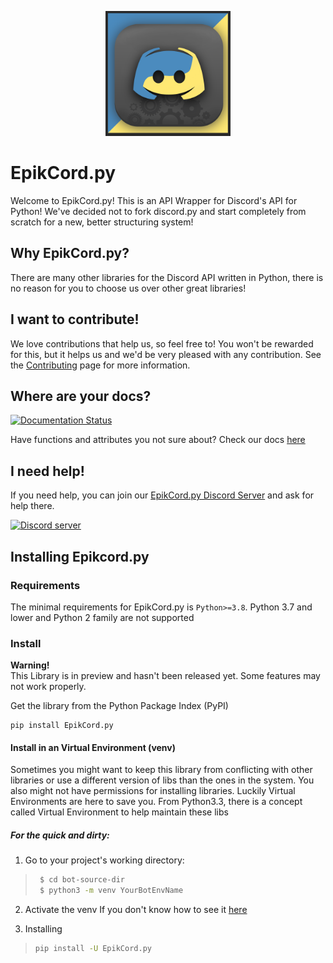 <p align="center">
    <img alt="EpikCord logo" src="docs/EpikCord_Logo.png" width="200"> <!-- Yes I sourced this from DiscordGO because their design inspired me :D-->
</p>

# EpikCord.py
Welcome to EpikCord.py!
This is an API Wrapper for Discord's API for Python!
We've decided not to fork discord.py and start completely from scratch for a new, better structuring system!

## Why EpikCord.py?
There are many other libraries for the Discord API written in Python, there is no reason for you to choose us over other great libraries!

## I want to contribute!
We love contributions that help us, so feel free to! You won't be rewarded for this, but it helps us and we'd be very pleased with any contribution.
See the [Contributing](./CONTRIBUTING.md) page for more information.

## Where are your docs?
[![Documentation Status](https://readthedocs.org/projects/epikcord/badge/?version=latest)](https://epikcord.readthedocs.io/en/latest/?badge=latest)

Have functions and attributes you not sure about? Check our docs [here](https://epikcordpy.readthedocs.io)

## I need help!
If you need help, you can join our [EpikCord.py Discord Server](https://discord.gg/EpikCord) and ask for help there.

<a href="https://discord.gg/EpikCord" target="_blank" rel="noopener noreferrer">
    <img src="https://img.shields.io/discord/937364424208039957?color=9cf&logo=discord&label=discord" alt="Discord server">
</a>

## Installing Epikcord.py

### Requirements

The minimal requirements for EpikCord.py is `Python>=3.8`. Python 3.7 and lower and Python 2 family are not supported

### Install
**Warning!**<Br>
This Library is in preview and hasn't been released yet. Some features may not work properly.

Get the library from the Python Package Index (PyPI)
<br>
```
pip install EpikCord.py
```

#### Install in an Virtual Environment (venv)

Sometimes you might want to keep this library from conflicting with other libraries or use a different version of libs than the ones in the system. You also might not have permissions for installing libraries. Luckily Virtual Environments are here to save you. From Python3.3, there is a concept called Virtual Environment to help maintain these libs


##### For the quick and dirty:

1. Go to your project's working directory:

> ``` sh
>  $ cd bot-source-dir
>  $ python3 -m venv YourBotEnvName
> ```

2. Activate the venv
If you don't know how to see it [here](https://docs.python.org/3/library/venv.html)

3. Installing
> ``` sh
> pip install -U EpikCord.py
> ```
